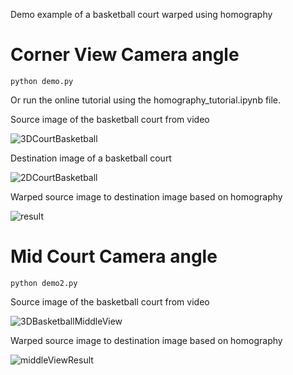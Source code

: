 Demo example of a basketball court warped using homography 

# Corner View Camera angle

```
python demo.py
```

Or run the online tutorial using the homography_tutorial.ipynb file.

Source image of the basketball court from video

![3DCourtBasketball](https://user-images.githubusercontent.com/179457/71248810-18c76a80-231c-11ea-8d4b-bdbe0bf3f785.jpg)

Destination image of a basketball court

![2DCourtBasketball](https://user-images.githubusercontent.com/179457/71248804-1533e380-231c-11ea-94cf-13efb6d20a8f.jpg)

Warped source image to destination image based on homography

![result](https://user-images.githubusercontent.com/179457/71248814-1b29c480-231c-11ea-8c94-8c022dfd4d9c.png)

# Mid Court Camera angle 

```
python demo2.py
```

Source image of the basketball court from video

![3DBasketballMiddleView](https://user-images.githubusercontent.com/179457/71254510-7e6f2300-232b-11ea-8aac-342e8c9aeb8f.jpg)

Warped source image to destination image based on homography

![middleViewResult](https://user-images.githubusercontent.com/179457/71254553-9e9ee200-232b-11ea-820d-2f700e6b55ca.jpg)
